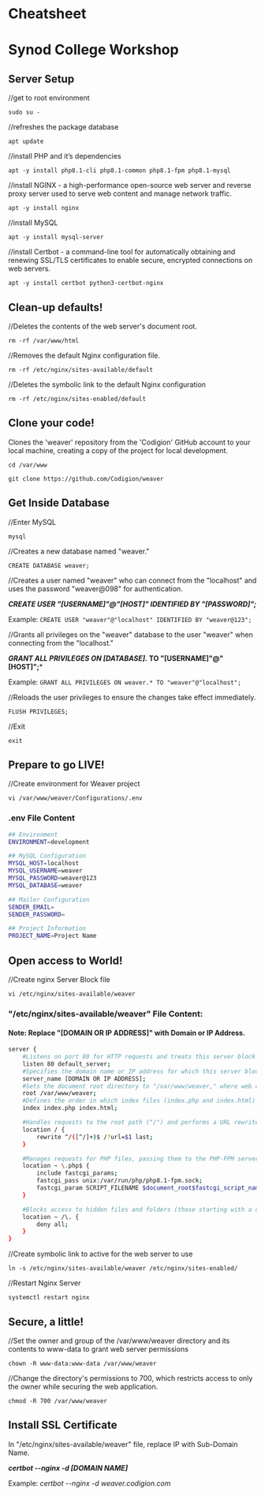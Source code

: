# Cheatsheet
# Synod College Workshop

## Server Setup
//get to root environment

`sudo su -`

//refreshes the package database

`apt update`

//install PHP and it’s dependencies

`apt -y install php8.1-cli php8.1-common php8.1-fpm php8.1-mysql`

//install NGINX - a high-performance open-source web server and reverse proxy server used to serve web content and manage network traffic.

`apt -y install nginx`

//install MySQL

`apt -y install mysql-server`

//install Certbot - a command-line tool for automatically obtaining and renewing SSL/TLS certificates to enable secure, encrypted connections on web servers.

`apt -y install certbot python3-certbot-nginx`


## Clean-up defaults!
//Deletes the contents of the web server's document root.

`rm -rf /var/www/html`

//Removes the default Nginx configuration file.

`rm -rf /etc/nginx/sites-available/default`

//Deletes the symbolic link to the default Nginx configuration

`rm -rf /etc/nginx/sites-enabled/default`



## Clone your code!
Clones the 'weaver' repository from the 'Codigion' GitHub account to your local machine, creating a copy of the project for local development.

`cd /var/www`

`git clone https://github.com/Codigion/weaver`


## Get Inside Database
//Enter MySQL

`mysql`

//Creates a new database named "weaver."

`CREATE DATABASE weaver;`

//Creates a user named "weaver" who can connect from the "localhost" and uses the password "weaver@098" for authentication.

***CREATE USER "[USERNAME]"@"[HOST]" IDENTIFIED BY "[PASSWORD]";***

Example: `CREATE USER "weaver"@"localhost" IDENTIFIED BY "weaver@123";`

//Grants all privileges on the "weaver" database to the user "weaver" when connecting from the "localhost."

***GRANT ALL PRIVILEGES ON [DATABASE].* TO "[USERNAME]"@"[HOST]";***

Example: `GRANT ALL PRIVILEGES ON weaver.* TO "weaver"@"localhost";`

//Reloads the user privileges to ensure the changes take effect immediately.

`FLUSH PRIVILEGES;`

//Exit

`exit`


## Prepare to go LIVE!
//Create environment for Weaver project

`vi /var/www/weaver/Configurations/.env`

### .env File Content
```bash
## Environment
ENVIRONMENT=development

## MySQL Configuration
MYSQL_HOST=localhost
MYSQL_USERNAME=weaver
MYSQL_PASSWORD=weaver@123
MYSQL_DATABASE=weaver

## Mailer Configuration
SENDER_EMAIL=
SENDER_PASSWORD=

## Project Information
PROJECT_NAME=Project Name
```

## Open access to World!
//Create nginx Server Block file

`vi /etc/nginx/sites-available/weaver`

### "/etc/nginx/sites-available/weaver" File Content:
#### Note: Replace "[DOMAIN OR IP ADDRESS]" with Domain or IP Address.
```bash
server {
    #Listens on port 80 for HTTP requests and treats this server block as the default server.
    listen 80 default_server;
    #Specifies the domain name or IP address for which this server block will handle requests.
    server_name [DOMAIN OR IP ADDRESS];
    #Sets the document root directory to "/var/www/weaver," where web content is served from.
    root /var/www/weaver;
    #Defines the order in which index files (index.php and index.html) are looked for when accessing a directory.
    index index.php index.html;

    #Handles requests to the root path ("/") and performs a URL rewrite for friendly URLs.
    location / {
        rewrite ^/([^/]+)$ /?url=$1 last;
    }

    #Manages requests for PHP files, passing them to the PHP-FPM server for processing.
    location ~ \.php$ {
        include fastcgi_params;
        fastcgi_pass unix:/var/run/php/php8.1-fpm.sock;
        fastcgi_param SCRIPT_FILENAME $document_root$fastcgi_script_name;
    }

    #Blocks access to hidden files and folders (those starting with a dot) for security.
    location ~ /\. {
        deny all;
    }
}
```

//Create symbolic link to active for the web server to use

`ln -s /etc/nginx/sites-available/weaver /etc/nginx/sites-enabled/`

//Restart Nginx Server

`systemctl restart nginx`


## Secure, a little!

//Set the owner and group of the /var/www/weaver directory and its contents to www-data to grant web server permissions

`chown -R www-data:www-data /var/www/weaver`

//Change the directory's permissions to 700, which restricts access to only the owner while securing the web application.

`chmod -R 700 /var/www/weaver`




## Install SSL Certificate
In "/etc/nginx/sites-available/weaver" file, replace IP with Sub-Domain Name.

***certbot --nginx -d [DOMAIN NAME]***

Example: *certbot --nginx -d weaver.codigion.com*



